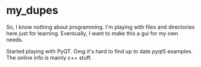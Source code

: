 # my_dupes

So, I know nothing about programming. I'm playing with files and directories here just for learning. Eventually, I want to make this a gui for my own needs.

Started playing with PyQT. Omg it's hard to find up to date pyqt5 examples. The online info is mainly c++ stuff.
